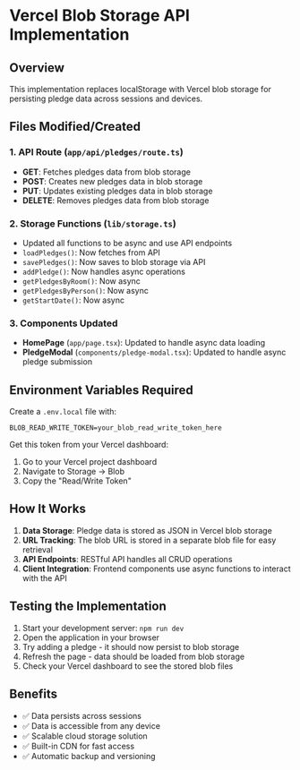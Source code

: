 # Vercel Blob Storage API Implementation

## Overview

This implementation replaces localStorage with Vercel blob storage for persisting pledge data across sessions and devices.

## Files Modified/Created

### 1. API Route (`app/api/pledges/route.ts`)

- **GET**: Fetches pledges data from blob storage
- **POST**: Creates new pledges data in blob storage
- **PUT**: Updates existing pledges data in blob storage
- **DELETE**: Removes pledges data from blob storage

### 2. Storage Functions (`lib/storage.ts`)

- Updated all functions to be async and use API endpoints
- `loadPledges()`: Now fetches from API
- `savePledges()`: Now saves to blob storage via API
- `addPledge()`: Now handles async operations
- `getPledgesByRoom()`: Now async
- `getPledgesByPerson()`: Now async
- `getStartDate()`: Now async

### 3. Components Updated

- **HomePage** (`app/page.tsx`): Updated to handle async data loading
- **PledgeModal** (`components/pledge-modal.tsx`): Updated to handle async pledge submission

## Environment Variables Required

Create a `.env.local` file with:

```
BLOB_READ_WRITE_TOKEN=your_blob_read_write_token_here
```

Get this token from your Vercel dashboard:

1. Go to your Vercel project dashboard
2. Navigate to Storage → Blob
3. Copy the "Read/Write Token"

## How It Works

1. **Data Storage**: Pledge data is stored as JSON in Vercel blob storage
2. **URL Tracking**: The blob URL is stored in a separate blob file for easy retrieval
3. **API Endpoints**: RESTful API handles all CRUD operations
4. **Client Integration**: Frontend components use async functions to interact with the API

## Testing the Implementation

1. Start your development server: `npm run dev`
2. Open the application in your browser
3. Try adding a pledge - it should now persist to blob storage
4. Refresh the page - data should be loaded from blob storage
5. Check your Vercel dashboard to see the stored blob files

## Benefits

- ✅ Data persists across sessions
- ✅ Data is accessible from any device
- ✅ Scalable cloud storage solution
- ✅ Built-in CDN for fast access
- ✅ Automatic backup and versioning
